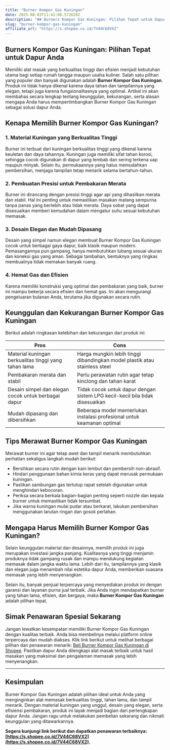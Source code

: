 ```yaml
---
title: "Burner Kompor Gas Kuningan"
date: 2025-08-03T11:41:08.572626Z
description: "## Burners Kompor Gas Kuningan: Pilihan Tepat untuk Dapur Anda..."
slug: "burner-kompor-gas-kuningan"
affiliate_url: "https://s.shopee.co.id/7V44C68VX2"
---
```

## Burners Kompor Gas Kuningan: Pilihan Tepat untuk Dapur Anda

Memiliki alat masak yang berkualitas tinggi dan efisien menjadi kebutuhan utama bagi setiap rumah tangga maupun usaha kuliner. Salah satu pilihan yang populer dan banyak digunakan adalah **Burner Kompor Gas Kuningan**. Produk ini tidak hanya dikenal karena daya tahan dan tampilannya yang elegan, tetapi juga karena fungsionalitasnya yang optimal. Artikel ini akan membahas secara lengkap tentang keunggulan, kekurangan, serta alasan mengapa Anda harus mempertimbangkan Burner Kompor Gas Kuningan sebagai solusi dapur Anda.

## Kenapa Memilih Burner Kompor Gas Kuningan?

### 1. Material Kuningan yang Berkualitas Tinggi
Burner ini terbuat dari kuningan berkualitas tinggi yang dikenal karena keuletan dan daya tahannya. Kuningan juga memiliki sifat tahan korosi, sehingga cocok digunakan di dapur yang lembab dan sering terkena uap maupun minyak. Selain itu, permukaannya yang halus memudahkan pembersihan, menjaga tampilan tetap menarik selama bertahun-tahun.

### 2. Pembuatan Presisi untuk Pembakaran Merata
Burner ini dirancang dengan presisi tinggi agar api yang dihasilkan merata dan stabil. Hal ini penting untuk memastikan masakan matang sempurna tanpa panas yang berlebih atau tidak merata. Daya sobat yang dapat disesuaikan memberi kemudahan dalam mengatur suhu sesuai kebutuhan memasak.

### 3. Desain Elegan dan Mudah Dipasang
Desain yang simpel namun elegan membuat Burner Kompor Gas Kuningan cocok untuk berbagai gaya dapur, baik klasik maupun modern. Pemasangannya pun gampang, hanya membutuhkan lubang sesuai ukuran dan koneksi gas yang aman. Sebagai tambahan, bentuknya yang ringkas membuatnya tidak memakan banyak ruang.

### 4. Hemat Gas dan Efisien
Karena memiliki konstruksi yang optimal dan pembakaran yang baik, burner ini mampu bekerja secara efisien dan hemat gas. Ini akan mengurangi pengeluaran bulanan Anda, terutama jika digunakan secara rutin.

## Keunggulan dan Kekurangan Burner Kompor Gas Kuningan

Berikut adalah ringkasan kelebihan dan kekurangan dari produk ini:

| **Pros** | **Cons** |
|------------|------------|
| Material kuningan berkualitas tinggi yang tahan lama | Harga mungkin lebih tinggi dibandingkan model plastik atau stainless steel |
| Pembakaran merata dan stabil | Perlu perawatan rutin agar tetap kinclong dan tahan karat |
| Desain simpel dan elegan cocok untuk berbagai dapur | Tidak cocok untuk dapur dengan sistem LPG kecil-kecil bila tidak disesuaikan |
| Mudah dipasang dan dibersihkan | Beberapa model memerlukan instalasi profesional untuk keamanan optimal |

## Tips Merawat Burner Kompor Gas Kuningan

Merawat burner ini agar tetap awet dan tampil menarik membutuhkan perhatian sekaligus langkah mudah berikut:

- Bersihkan secara rutin dengan kain lembut dan pembersih non-abrasif.
- Hindari penggunaan bahan kimia keras yang dapat merusak permukaan kuningan.
- Pastikan sambungan gas tertutup rapat setelah digunakan untuk menghindari kebocoran.
- Periksa secara berkala bagian-bagian penting seperti nozzle dan kepala burner untuk memastikan tidak tersumbat.
- Jika warna kuningan mulai pudar atau berkarat, lakukan pembersihan menggunakan larutan ringan dan gosok perlahan.

## Mengapa Harus Memilih Burner Kompor Gas Kuningan?

Selain keunggulan material dan desainnya, memilih produk ini juga merupakan investasi jangka panjang. Kualitasnya yang tinggi menjamin produknya tidak gampang rusak dan mampu mendukung kegiatan memasak dalam jangka waktu lama. Lebih dari itu, tampilannya yang klasik dan elegan juga menambah nilai estetika dapur Anda, memberikan suasana memasak yang lebih menyenangkan.

Selain itu, banyak penjual terpercaya yang menyediakan produk ini dengan garansi dan layanan purna jual terbaik. Jika Anda ingin mendapatkan burner yang tahan lama, efisien, dan bergaya, maka **Burner Kompor Gas Kuningan** adalah pilihan tepat.

## Simak Penawaran Spesial Sekarang

Jangan lewatkan kesempatan memiliki Burner Kompor Gas Kuningan dengan kualitas terbaik. Anda bisa membelinya melalui platform online terpercaya dan mudah diakses. Klik link berikut untuk melihat berbagai pilihan dan penawaran menarik: [Beli Burner Kompor Gas Kuningan di Shopee](https://s.shopee.co.id/7V44C68VX2). Pastikan dapur Anda dilengkapi alat masak terbaik untuk hasil masakan yang maksimal dan pengalaman memasak yang lebih menyenangkan.

---

## Kesimpulan

Burner Kompor Gas Kuningan adalah pilihan ideal untuk Anda yang menginginkan alat memasak berkualitas tinggi, tahan lama, dan tampil menarik. Dengan material kuningan yang unggul, desain yang elegan, serta efisiensi pembakaran, produk ini layak menjadi bagian dari perlengkapan dapur Anda. Jangan ragu untuk melakukan pembelian sekarang dan nikmati keunggulan yang ditawarkannya.

**Segera kunjungi link berikut dan dapatkan penawaran terbaiknya: [https://s.shopee.co.id/7V44C68VX2](https://s.shopee.co.id/7V44C68VX2).**
